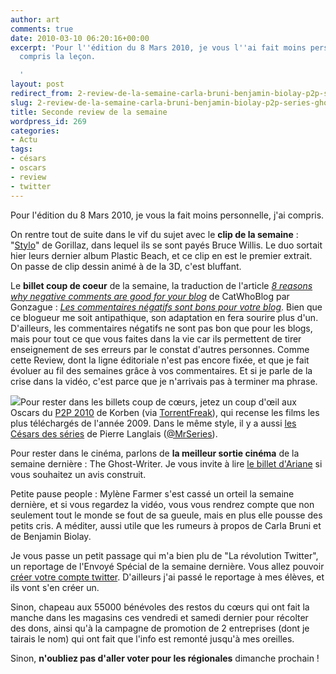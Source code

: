```yaml
---
author: art
comments: true
date: 2010-03-10 06:20:16+00:00
excerpt: 'Pour l''édition du 8 Mars 2010, je vous l''ai fait moins personnelle, j''ai
  compris la leçon.

  '
layout: post
redirect_from: 2-review-de-la-semaine-carla-bruni-benjamin-biolay-p2p-series-ghost-writer/
slug: 2-review-de-la-semaine-carla-bruni-benjamin-biolay-p2p-series-ghost-writer
title: Seconde review de la semaine
wordpress_id: 269
categories:
- Actu
tags:
- césars
- oscars
- review
- twitter
---
```


Pour l'édition du 8 Mars 2010, je vous la fait moins personnelle, j'ai compris.

On rentre tout de suite dans le vif du sujet avec le **clip de la semaine** : "[Stylo](http://www.youtube.com/watch?v=h9vAOzYz-Qs)" de Gorillaz, dans lequel ils se sont payés Bruce Willis. Le duo sortait hier leurs dernier album Plastic Beach, et ce clip en est le premier extrait. On passe de clip dessin animé à de la 3D, c'est bluffant.

Le **billet coup de coeur** de la semaine, la traduction de l'article _[8 reasons why negative comments are good for your blog](http://www.catswhoblog.com/8-reasons-why-negative-comments-are-good-for-your-blog)_ de CatWhoBlog par Gonzague : _[Les commentaires négatifs sont bons pour votre blog](http://gonzague.me/commentaires-negatifs)_. Bien que ce blogueur me soit antipathique, son adaptation en fera sourire plus d'un. D'ailleurs, les commentaires négatifs ne sont pas bon que pour les blogs, mais pour tout ce que vous faites dans la vie car ils permettent de tirer enseignement de ses erreurs par le constat d'autres personnes. Comme cette Review, dont la ligne éditoriale n'est pas encore fixée, et que je fait évoluer au fil des semaines grâce à vos commentaires. Et si je parle de la crise dans la vidéo, c'est parce que je n'arrivais pas à terminer ma phrase.

![](https://static.irz.fr/2010/03/2nd-review-300x196.png)Pour rester dans les billets coup de cœurs, jetez un coup d'œil aux Oscars du [P2P 2010](http://www.korben.info/resultats-oscars-p2p.html) de Korben (via [TorrentFreak](http://torrentfreak.com/and-bittorrents-oscar-goes-to-district-9-100307/)), qui recense les films les plus téléchargés de l'année 2009. Dans le même style, il y a aussi [les Césars des séries](http://blog.slate.fr/tetes-de-series/2010/02/27/les-cesars-des-series/) de Pierre Langlais ([@MrSeries](http://twitter.com/MrSeries)).

Pour rester dans le cinéma, parlons de **la meilleur sortie cinéma** de la semaine dernière : The Ghost-Writer. Je vous invite à lire [le billet d'Ariane](http://unesemaine-unchapitre.com/index.php?post/The-Ghost-Writer-Polanski-au-pays-des-fantomes) si vous souhaitez un avis construit.

Petite pause people : Mylène Farmer s'est cassé un orteil la semaine dernière, et si vous regardez la vidéo, vous vous rendrez compte que non seulement tout le monde se fout de sa gueule, mais en plus elle pousse des petits cris. A méditer, aussi utile que les rumeurs à propos de Carla Bruni et de Benjamin Biolay.

Je vous passe un petit passage qui m'a bien plu de "La révolution Twitter", un reportage de l'Envoyé Spécial de la semaine dernière. Vous allez pouvoir [créer votre compte twitter](https://twitter.com/signup). D'ailleurs j'ai passé le reportage à mes élèves, et ils vont s'en créer un.

Sinon, chapeau aux 55000 bénévoles des restos du cœurs qui ont fait la manche dans les magasins ces vendredi et samedi dernier pour récolter des dons, ainsi qu'à la campagne de promotion de 2 entreprises (dont je tairais le nom) qui ont fait que l'info est remonté jusqu'à mes oreilles.

Sinon, **n'oubliez pas d'aller voter pour les régionales** dimanche prochain !
